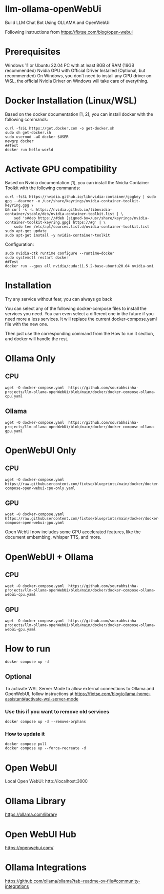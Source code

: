 # llm-ollama-openWebUi
Build LLM Chat Bot Using OLLAMA and OpenWebUi

Following instructions from https://fixtse.com/blog/open-webui

# Prerequisites
Windows 11 or Ubuntu 22.04 PC with at least 8GB of RAM (16GB recommended)
Nvidia GPU with Official Driver Installed (Optional, but recommended)
On Windows, you don't need to install any GPU driver on WSL, the official Nvidia Driver on Windows will take care of everything.

# Docker Installation (Linux/WSL)
Based on the docker documentation [1, 2], you can install docker with the following commands:

    curl -fsSL https://get.docker.com -o get-docker.sh
    sudo sh get-docker.sh
    sudo usermod -aG docker $USER
    newgrp docker
    ##Test
    docker run hello-world
    
# Activate GPU compatibility
Based on Nvidia documentation [1], you can install the Nvidia Container Toolkit with the following commands:

    curl -fsSL https://nvidia.github.io/libnvidia-container/gpgkey | sudo gpg --dearmor -o /usr/share/keyrings/nvidia-container-toolkit-keyring.gpg \
    && curl -s -L https://nvidia.github.io/libnvidia-container/stable/deb/nvidia-container-toolkit.list | \
        sed 's#deb https://#deb [signed-by=/usr/share/keyrings/nvidia-container-toolkit-keyring.gpg] https://#g' | \
        sudo tee /etc/apt/sources.list.d/nvidia-container-toolkit.list
    sudo apt-get update
    sudo apt-get install -y nvidia-container-toolkit

Configuration:

    sudo nvidia-ctk runtime configure --runtime=docker
    sudo systemctl restart docker
    ##Test
    docker run --gpus all nvidia/cuda:11.5.2-base-ubuntu20.04 nvidia-smi

# Installation
Try any service without fear, you can always go back

You can select any of the following docker-compose files to install the services you need.
You can even select a different one in the future if you need more a less services. It will replace the current docker-compose.yaml file with the new one.

Then just use the corresponding command from the How to run it section, and docker will handle the rest.

# Ollama Only

## CPU
    wget -O docker-compose.yaml  https://github.com/sourabhsinha-projects/llm-ollama-openWebUi/blob/main/docker/docker-compose-ollama-cpu.yaml

## Ollama
    wget -O docker-compose.yaml  https://github.com/sourabhsinha-projects/llm-ollama-openWebUi/blob/main/docker/docker-compose-ollama-gpu.yaml

# OpenWebUI Only

## CPU
    wget -O docker-compose.yaml  https://raw.githubusercontent.com/fixtse/blueprints/main/docker/docker-compose-open-webui-cpu-only.yaml

## GPU
    wget -O docker-compose.yaml  https://raw.githubusercontent.com/fixtse/blueprints/main/docker/docker-compose-open-webui-gpu.yaml

Open WebUI now includes some GPU accelerated features, like the document embembing, whisper TTS, and more.

# OpenWebUI + Ollama

## CPU
    wget -O docker-compose.yaml  https://github.com/sourabhsinha-projects/llm-ollama-openWebUi/blob/main/docker/docker-compose-ollama-webui-cpu.yaml

## GPU
    wget -O docker-compose.yaml  https://github.com/sourabhsinha-projects/llm-ollama-openWebUi/blob/main/docker/docker-compose-ollama-webui-gpu.yaml

# How to run

    docker compose up -d

## Optional 
To activate WSL Server Mode to allow external connections to Ollama and OpenWebUI, follow instructions at https://fixtse.com/blog/ollama-home-assistant#activate-wsl-server-mode

### Use this if you want to remove old services
    docker compose up -d --remove-orphans

### How to update it

    docker compose pull
    docker compose up --force-recreate -d

# Open WebUI

Local Open WebUI: http://localhost:3000

# Ollama Library

https://ollama.com/library

# Open WebUI Hub

https://openwebui.com/

# Ollama Integrations

https://github.com/ollama/ollama?tab=readme-ov-file#community-integrations
